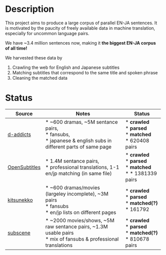 # Description

This project aims to produce a large corpus of parallel EN-JA sentences. It is motivated by the paucity of freely available data in machine translation, especially for uncommon language pairs. 


We have ~3.4 million sentences now, making it **the biggest EN-JA corpus of all time!**

We harvested these data by 

1. Crawling the web for English and Japanese subtitles
2. Matching subtitles that correspond to the same title and spoken phrase
3. Cleaning the matched data




# Status

| Source                                                                                                     | Notes                                                                                                            | Status                                          |
|----------------------------------------------------------------------------------------------------------|------------------------------------------------------------------------------------------------------------------|-------------------------------------------------|
| [d-addicts](http://www.d-addicts.com/forums/page/subtitles?sid=c00e06662e59c449c2b2814b22e7bc90#Japanese) | * ~600 dramas, ~5M sentance pairs,<br>  * fansubs,<br> * japanese & english subs in different parts of same page | * **crawled**<br/>* **parsed** <br/>* **matched**<br/>* 620408 pairs                                  |
| [OpenSubtitles](http://opus.lingfil.uu.se/OpenSubtitles2016.php)                                         | * 1.4M sentance pairs,<br> * professional translations, 1-1 en/jp matching (in same file)                        | * **crawled**<br/>* **parsed**<br/>* **matched**<br/>* * 1381339 pairs  |
| [kitsunekko](http://kitsunekko.net/dirlist.php?dir=subtitles%2Fjapanese%2F)                              | * ~600 dramas/movies (largeley incomplete), ~3M pairs<br> * fansubs<br> * en/jp lists on different pages         | * **crawled**<br/>* **parsed**<br/>* **matched(?)** <br/> * 161792 |
| [subscene](http://v2.subscene.com/subtitles/a/japanese.aspx)                                             | * ~2000 movies/shows, ~5M raw sentance pairs, ~1.3M usable pairs<br> * mix of fansubs & professional translations                       | * **crawled**<br/>* **parsed**<br/>* **matched(?)** <br/> * 810678 pairs |




